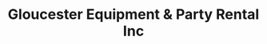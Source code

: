 ---
title: "Gloucester Equipment & Party Rental Inc"
url: /gloucester/gloucester-equipment-und-party-rental-inc/
shop: Partyzubehör
---